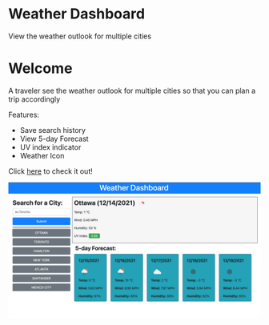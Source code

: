 # Weather Dashboard
View the weather outlook for multiple cities

# Welcome
A traveler see the weather outlook for multiple cities so that you can plan a trip accordingly

Features: 
- Save search history
- View 5-day Forecast
- UV index indicator 
- Weather Icon

Click [here](https://yasharjs.github.io/weather-dashboard/) to check it out!

![Preview](./assets/images/weather-dashboard.png)
